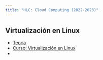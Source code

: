 ```yaml
---
title: "HLC: Cloud Computing (2022-2023)"
---
```


## Virtualización en Linux
	
* [Teoría](https://raw.githubusercontent.com/josedom24/presentaciones/main/hlc/virtualizacion.pdf)
* [Curso: Virtualización en Linux](https://github.com/josedom24/curso_virtualizacion_linux)
* 
